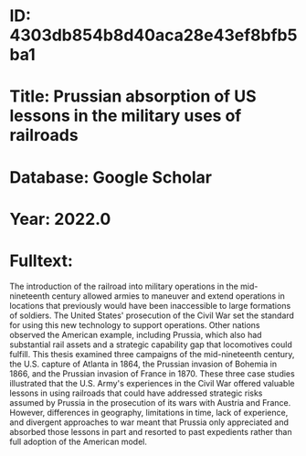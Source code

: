 # ID: 4303db854b8d40aca28e43ef8bfb5ba1
# Title: Prussian absorption of US lessons in the military uses of railroads
# Database: Google Scholar
# Year: 2022.0
# Fulltext:
The introduction of the railroad into military operations in the mid-nineteenth century allowed armies to maneuver and extend operations in locations that previously would have been inaccessible to large formations of soldiers.
The United States' prosecution of the Civil War set the standard for using this new technology to support operations.
Other nations observed the American example, including Prussia, which also had substantial rail assets and a strategic capability gap that locomotives could fulfill.
This thesis examined three campaigns of the mid-nineteenth century, the U.S. capture of Atlanta in 1864, the Prussian invasion of Bohemia in 1866, and the Prussian invasion of France in 1870.
These three case studies illustrated that the U.S. Army's experiences in the Civil War offered valuable lessons in using railroads that could have addressed strategic risks assumed by Prussia in the prosecution of its wars with Austria and France.
However, differences in geography, limitations in time, lack of experience, and divergent approaches to war meant that Prussia only appreciated and absorbed those lessons in part and resorted to past expedients rather than full adoption of the American model.